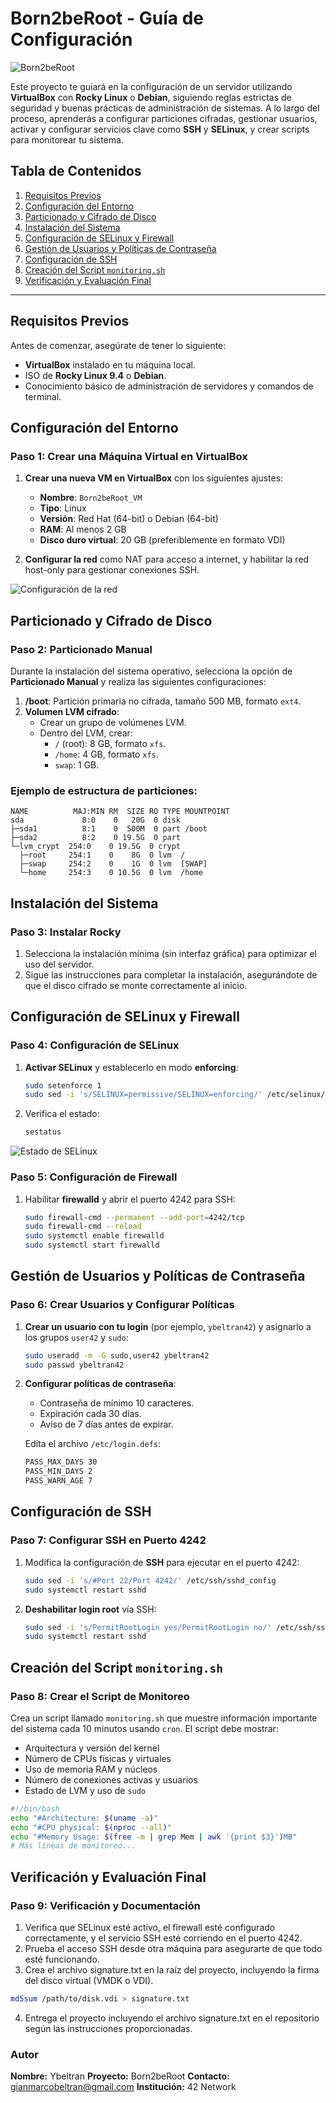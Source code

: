 # Born2beRoot - Guía de Configuración

![Born2beRoot](https://user-images.githubusercontent.com/XXX/Born2beRoot_logo.png)

Este proyecto te guiará en la configuración de un servidor utilizando **VirtualBox** con **Rocky Linux** o **Debian**, siguiendo reglas estrictas de seguridad y buenas prácticas de administración de sistemas. A lo largo del proceso, aprenderás a configurar particiones cifradas, gestionar usuarios, activar y configurar servicios clave como **SSH** y **SELinux**, y crear scripts para monitorear tu sistema.

## Tabla de Contenidos

1. [Requisitos Previos](#requisitos-previos)
2. [Configuración del Entorno](#configuración-del-entorno)
3. [Particionado y Cifrado de Disco](#particionado-y-cifrado-de-disco)
4. [Instalación del Sistema](#instalación-del-sistema)
5. [Configuración de SELinux y Firewall](#configuración-de-selinux-y-firewall)
6. [Gestión de Usuarios y Políticas de Contraseña](#gestión-de-usuarios-y-políticas-de-contraseña)
7. [Configuración de SSH](#configuración-de-ssh)
8. [Creación del Script `monitoring.sh`](#creación-del-script-monitoringsh)
9. [Verificación y Evaluación Final](#verificación-y-evaluación-final)

---

## Requisitos Previos

Antes de comenzar, asegúrate de tener lo siguiente:

- **VirtualBox** instalado en tu máquina local.
- ISO de **Rocky Linux 9.4** o **Debian**.
- Conocimiento básico de administración de servidores y comandos de terminal.

## Configuración del Entorno

### Paso 1: Crear una Máquina Virtual en VirtualBox

1. **Crear una nueva VM en VirtualBox** con los siguientes ajustes:
    - **Nombre**: `Born2beRoot_VM`
    - **Tipo**: Linux
    - **Versión**: Red Hat (64-bit) o Debian (64-bit)
    - **RAM**: Al menos 2 GB
    - **Disco duro virtual**: 20 GB (preferiblemente en formato VDI)

2. **Configurar la red** como NAT para acceso a internet, y habilitar la red host-only para gestionar conexiones SSH.

![Configuración de la red](https://user-images.githubusercontent.com/XXX/network_settings.png)

## Particionado y Cifrado de Disco

### Paso 2: Particionado Manual

Durante la instalación del sistema operativo, selecciona la opción de **Particionado Manual** y realiza las siguientes configuraciones:

1. **/boot**: Partición primaria no cifrada, tamaño 500 MB, formato `ext4`.
2. **Volumen LVM cifrado**:
    - Crear un grupo de volúmenes LVM.
    - Dentro del LVM, crear:
        - `/` (root): 8 GB, formato `xfs`.
        - `/home`: 4 GB, formato `xfs`.
        - `swap`: 1 GB.

### Ejemplo de estructura de particiones:
  ```plaintext
NAME          MAJ:MIN RM  SIZE RO TYPE MOUNTPOINT
sda             8:0    0   20G  0 disk
├─sda1          8:1    0  500M  0 part /boot
├─sda2          8:2    0 19.5G  0 part
  └─lvm_crypt  254:0    0 19.5G  0 crypt
    ├─root     254:1    0    8G  0 lvm  /
    ├─swap     254:2    0    1G  0 lvm  [SWAP]
    └─home     254:3    0 10.5G  0 lvm  /home
  ```

## Instalación del Sistema

### Paso 3: Instalar Rocky 

1. Selecciona la instalación mínima (sin interfaz gráfica) para optimizar el uso del servidor.
2. Sigue las instrucciones para completar la instalación, asegurándote de que el disco cifrado se monte correctamente al inicio.

## Configuración de SELinux y Firewall

### Paso 4: Configuración de SELinux

1. **Activar SELinux** y establecerlo en modo **enforcing**:
    ```bash
    sudo setenforce 1
    sudo sed -i 's/SELINUX=permissive/SELINUX=enforcing/' /etc/selinux/config
    ```

2. Verifica el estado:
    ```bash
    sestatus
    ```

![Estado de SELinux](https://user-images.githubusercontent.com/XXX/selinux_status.png)

### Paso 5: Configuración de Firewall

1. Habilitar **firewalld** y abrir el puerto 4242 para SSH:
    ```bash
    sudo firewall-cmd --permanent --add-port=4242/tcp
    sudo firewall-cmd --reload
    sudo systemctl enable firewalld
    sudo systemctl start firewalld
    ```

## Gestión de Usuarios y Políticas de Contraseña

### Paso 6: Crear Usuarios y Configurar Políticas

1. **Crear un usuario con tu login** (por ejemplo, `ybeltran42`) y asignarlo a los grupos `user42` y `sudo`:
    ```bash
    sudo useradd -m -G sudo,user42 ybeltran42
    sudo passwd ybeltran42
    ```

2. **Configurar políticas de contraseña**:
    - Contraseña de mínimo 10 caracteres.
    - Expiración cada 30 días.
    - Aviso de 7 días antes de expirar.

    Edita el archivo `/etc/login.defs`:
    ```bash
    PASS_MAX_DAYS 30
    PASS_MIN_DAYS 2
    PASS_WARN_AGE 7
    ```

## Configuración de SSH

### Paso 7: Configurar SSH en Puerto 4242

1. Modifica la configuración de **SSH** para ejecutar en el puerto 4242:
    ```bash
    sudo sed -i 's/#Port 22/Port 4242/' /etc/ssh/sshd_config
    sudo systemctl restart sshd
    ```

2. **Deshabilitar login root** vía SSH:
    ```bash
    sudo sed -i 's/PermitRootLogin yes/PermitRootLogin no/' /etc/ssh/sshd_config
    sudo systemctl restart sshd
    ```

## Creación del Script `monitoring.sh`

### Paso 8: Crear el Script de Monitoreo

Crea un script llamado `monitoring.sh` que muestre información importante del sistema cada 10 minutos usando `cron`. El script debe mostrar:

- Arquitectura y versión del kernel
- Número de CPUs físicas y virtuales
- Uso de memoria RAM y núcleos
- Número de conexiones activas y usuarios
- Estado de LVM y uso de `sudo`

```bash
#!/bin/bash
echo "#Architecture: $(uname -a)"
echo "#CPU physical: $(nproc --all)"
echo "#Memory Usage: $(free -m | grep Mem | awk '{print $3}')MB"
# Más líneas de monitoreo...
```

## Verificación y Evaluación Final
### Paso 9: Verificación y Documentación
1. Verifica que SELinux esté activo, el firewall esté configurado correctamente, y el servicio SSH esté corriendo en el puerto 4242.
2. Prueba el acceso SSH desde otra máquina para asegurarte de que todo esté funcionando.
3. Crea el archivo signature.txt en la raíz del proyecto, incluyendo la firma del disco virtual (VMDK o VDI).

```bash
md5sum /path/to/disk.vdi > signature.txt
```
4. Entrega el proyecto incluyendo el archivo signature.txt en el repositorio según las instrucciones proporcionadas.

### Autor
**Nombre:** Ybeltran
**Proyecto:** Born2beRoot
**Contacto:** gianmarcobeltran@gmail.com
**Institución:** 42 Network